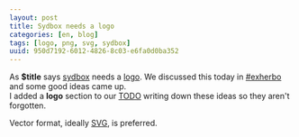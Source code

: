 ```yaml
---
layout: post
title: Sydbox needs a logo
categories: [en, blog]
tags: [logo, png, svg, sydbox]
uuid: 950d7192-6012-4826-8c03-e6fa0d0ba352
---
```


As **$title** says [sydbox](http://alip.github.com/sydbox/) needs a
[logo](http://en.wikipedia.org/wiki/Logo). We discussed this today in
[#exherbo](irc://irc.freenode.net/exherbo) and some good ideas came up.  
I added a **logo** section to our
[TODO](http://github.com/alip/sydbox/blob/master/TODO.mkd) writing down these
ideas so they aren't forgotten.

Vector format, ideally [SVG](http://en.wikipedia.org/wiki/Svg), is preferred.
